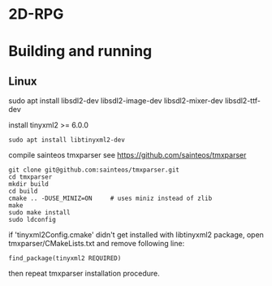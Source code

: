# 2D-RPG

# Building and running

## Linux
sudo apt install libsdl2-dev libsdl2-image-dev libsdl2-mixer-dev libsdl2-ttf-dev

install tinyxml2 >= 6.0.0
```
sudo apt install libtinyxml2-dev
```

compile sainteos tmxparser
see https://github.com/sainteos/tmxparser

```
git clone git@github.com:sainteos/tmxparser.git
cd tmxparser
mkdir build
cd build
cmake .. -DUSE_MINIZ=ON     # uses miniz instead of zlib
make
sudo make install
sudo ldconfig
```

if 'tinyxml2Config.cmake' didn't get installed with libtinyxml2 package,
open tmxparser/CMakeLists.txt and remove following line:
```
find_package(tinyxml2 REQUIRED)
```
then repeat tmxparser installation procedure.
